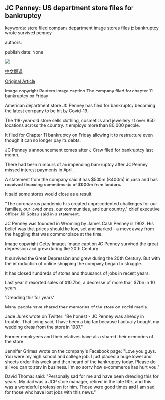 ## JC Penney: US department store files for bankruptcy

keywords: store filed company department image stores files jc bankruptcy wrote survived penney

authors: 

publish date: None

![](https://ichef.bbci.co.uk/news/1024/branded_news/0989/production/_112314420_e1ad4c38-0ea6-4be7-aa12-51e63ab33196.jpg)

[中文翻译](JC%20Penney%3A%20US%20department%20store%20files%20for%20bankruptcy_zh.md)

[Original Article](https://www.bbc.com/news/world-us-canada-52691160)

Image copyright Reuters Image caption The company filed for chapter 11 bankruptcy on Friday

American department store JC Penney has filed for bankruptcy becoming the latest company to be hit by Covid-19.

The 118-year-old store sells clothing, cosmetics and jewellery at over 850 locations across the country. It employs more than 80,000 people.

It filed for Chapter 11 bankruptcy on Friday allowing it to restructure even though it can no longer pay its debts.

JC Penney's announcement comes after J Crew filed for bankruptcy last month.

There had been rumours of an impending bankruptcy after JC Penney missed interest payments in April.

A statement from the company said it has $500m (£400m) in cash and has received financing commitments of $900m from lenders.

It said some stores would close as a result.

"The coronavirus pandemic has created unprecedented challenges for our families, our loved ones, our communities, and our country," chief executive officer Jill Soltau said in a statement.

JC Penney was founded in Wyoming by James Cash Penney in 1902. His belief was that prices should be low, set and marked - a move away from the haggling that was commonplace at the time.

Image copyright Getty Images Image caption JC Penney survived the great depression and grew during the 20th Century

It survived the Great Depression and grew during the 20th Century. But with the introduction of online shopping the company began to struggle.

It has closed hundreds of stores and thousands of jobs in recent years.

Last year it reported sales of $10.7bn, a decrease of more than $7bn in 10 years.

'Dreading this for years'

Many people have shared their memories of the store on social media.

Jade Jurek wrote on Twitter: "Be honest - JC Penney was already in trouble. That being said, I have been a big fan because I actually bought my wedding dress from the store in 1987."

Former employees and their relatives have also shared their memories of the store.

Jennifer Grimes wrote on the company's Facebook page: "Love you guys. You were my high school and college job. I just placed a huge towel and sheets order this week and then heard of the bankruptcy today. Please do all you can to stay in business. I'm so sorry how e-commerce has hurt you."

David Thomas said: "Personally sad for me and have been dreading this for years. My dad was a JCP store manager, retired in the late 90s, and this was a wonderful profession for him. Those were good times and I am sad for those who have lost jobs with this news."